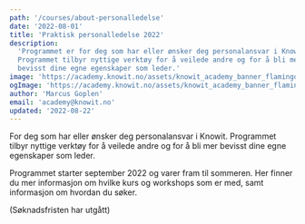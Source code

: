 ```yaml
---
path: '/courses/about-personalledelse'
date: '2022-08-01'
title: 'Praktisk personalledelse 2022'
description:
  'Programmet er for deg som har eller ønsker deg personalansvar i Knowit.
  Programmet tilbyr nyttige verktøy for å veilede andre og for å bli mer
  bevisst dine egne egenskaper som leder.'
image: 'https://academy.knowit.no/assets/knowit_academy_banner_flamingo.png'
ogImage: 'https://academy.knowit.no/assets/knowit_academy_banner_flamingo.png'
author: 'Marcus Goplen'
email: 'academy@knowit.no'
updated: '2022-08-22'
---
```


For deg som har eller ønsker deg personalansvar i Knowit. Programmet tilbyr
nyttige verktøy for å veilede andre og for å bli mer bevisst dine egne
egenskaper som leder.

Programmet starter september 2022 og varer fram til sommeren. Her finner du
mer informasjon om hvilke kurs og workshops som er med, samt informasjon om
hvordan du søker.

(Søknadsfristen har utgått)
